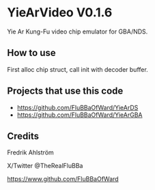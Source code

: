 # YieArVideo V0.1.6
Yie Ar Kung-Fu video chip emulator for GBA/NDS.

## How to use

First alloc chip struct, call init with decoder buffer.

## Projects that use this code

* https://github.com/FluBBaOfWard/YieArDS
* https://github.com/FluBBaOfWard/YieArGBA

## Credits

Fredrik Ahlström

X/Twitter @TheRealFluBBa

<https://www.github.com/FluBBaOfWard>
